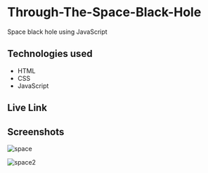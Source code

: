 # Through-The-Space-Black-Hole

Space black hole using JavaScript

## Technologies used

* HTML
* CSS
* JavaScript

## Live Link


## Screenshots

![space](https://github.com/peter-kimanzi/Through-The-Space-Black-Hole/assets/71552773/b038a850-63ea-421b-b05c-38b8b02a54c8)

![space2](https://github.com/peter-kimanzi/Through-The-Space-Black-Hole/assets/71552773/80c4b80f-9fcf-4b95-9738-34aab11f8fba)
